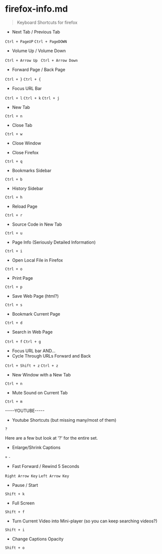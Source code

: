 # firefox-info.md

> Keyboard Shortcuts for firefox

- Next Tab / Previous Tab

`Ctrl + PageUP`
`Ctrl + PageDOWN`

- Volume Up / Volume Down

`Ctrl + Arrow Up `
`Ctrl + Arrow Down `

- Forward Page / Back Page

`Ctrl + }`
`Ctrl + {`

- Focus URL Bar

`Ctrl + l`
`Ctrl + k`
`Ctrl + j`

- New Tab

`Ctrl + n`

- Close Tab

`Ctrl + w`

- Close Window

- Close Firefox

`Ctrl + q`

- Bookmarks Sidebar

`Ctrl + b`

- History Sidebar

`Ctrl + h`

- Reload Page

`Ctrl + r`

- Source Code in New Tab

`Ctrl + u`

- Page Info (Seriously Detailed Information)

`Ctrl + i`

- Open Local File in Firefox

`Ctrl + o`

- Print Page 

`Ctrl + p`

- Save Web Page (html?)

`Ctrl + s`

- Bookmark Current Page

`Ctrl + d`

- Search in Web Page

`Ctrl + f`
`Ctrl + g`

- Focus URL bar AND...
- Cycle Through URLs Forward and Back

`Ctrl + Shift + z`
`Ctrl + z`

- New Window with a New Tab

`Ctrl + n`

- Mute Sound on Current Tab

`Ctrl + m`

-----YOUTUBE-----

- Youtube Shortcuts (but missing many/most of them)

`?`

Here are a few but look at '?' for the entire set.

- Enlarge/Shrink Captions

`+`
`-`

- Fast Forward / Rewind 5 Seconds

`Right Arrow Key`
`Left Arrow Key`

- Pause / Start 

`Shift + k`

- Full Screen

`Shift + f`

- Turn Current Video into Mini-player (so you can keep searching videos?)

`Shift + i`

- Change Captions Opacity

`Shift + o`
